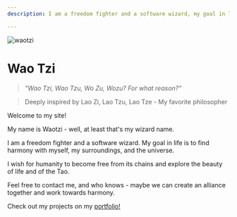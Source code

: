 ```yaml
---
description: I am a freedom fighter and a software wizard, my goal in life is to find harmony with myself, my surroundings and the universe.

---
```


![waotzi](waotzi_warrior.jpeg)

# Wao Tzi

> _"Wao Tzi, Wao Tzu, Wo Zu, Wozu? For what reason?"_

> Deeply inspired by Lao Zi, Lao Tzu, Lao Tze - My favorite philosopher

Welcome to my site!

My name is Waotzi - well, at least that's my wizard name.

I am a freedom fighter and a software wizard. My goal in life is to find harmony with myself, my surroundings, and the universe.

I wish for humanity to become free from its chains and explore the beauty of life and of the Tao.

Feel free to contact me, and who knows - maybe we can create an alliance together and work towards harmony.

Check out my projects on my [portfolio!](/portfolio.html)